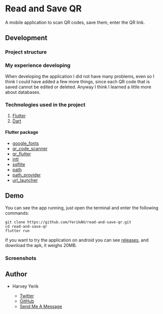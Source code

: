 # Read and Save QR
A mobile application to scan QR codes, save them, enter the QR link. 


## Development 

### Project structure




### My experience developing
When developing the application I did not have many problems, even so I think I could have added a few more things, since each QR code that is saved cannot be edited or deleted. Anyway I think I learned a little more about databases.

### Technologies used in the project

1. [Flutter](https://flutter.dev/)
2. [Dart](https://dart.dev/)
#### Flutter package
- [google_fonts](https://pub.dev/packages/google_fonts)
- [qr_code_scanner](https://pub.dev/packages/qr_code_scanner)
- [qr_flutter](https://pub.dev/packages/qr_flutter)
- [intl](https://pub.dev/packages/intl)
- [sqflite](https://pub.dev/packages/sqflite)
- [path](https://pub.dev/packages/path)
- [path_provider](https://pub.dev/packages/path_provider)
- [url_launcher](https://pub.dev/packages/url_launcher)


## Demo 

You can see the app running, just open the terminal and enter the following commands:
```
git clone https://github.com/YerikAH/read-and-save-qr.git
cd read-and-save-qr
flutter run
```
If you want to try the application on android you can see [releases](https://github.com/YerikAH/read-and-save-qr/releases/tag/app), and download the apk, it weighs 20MB.

### Screenshots



## Author

- Harvey Yerik

    - [Twitter](https://twitter.com/yerikhar)
    - [GitHub](https://github.com/YerikAH)
    - [Send Me A Message](https://yerikah.github.io/send-me-a-message/dist/)
